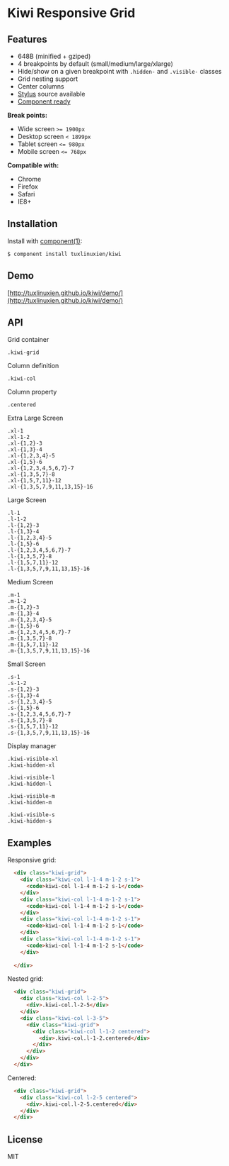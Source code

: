 # Kiwi Responsive Grid

## Features

* 648B (minified + gziped)
* 4 breakpoints by default (small/medium/large/xlarge)
* Hide/show on a given breakpoint with `.hidden-` and `.visible-` classes
* Grid nesting support
* Center columns
* [Stylus](http://learnboost.github.io/stylus/) source available
* [Component ready](https://github.com/component/component)


**Break points:**

* Wide screen `>= 1900px`
* Desktop screen `< 1899px`
* Tablet screen `<= 980px`
* Mobile screen `<= 768px`

  
**Compatible with:**

* Chrome
* Firefox
* Safari
* IE8+

## Installation

  Install with [component(1)](http://component.io):

    $ component install tuxlinuxien/kiwi

## Demo

  [http://tuxlinuxien.github.io/kiwi/demo/](http://tuxlinuxien.github.io/kiwi/demo/)

## API
  
  Grid container
    
    .kiwi-grid

  Column definition

    .kiwi-col

  Column property

    .centered
  
  Extra Large Screen
  
    .xl-1
    .xl-1-2
    .xl-{1,2}-3
    .xl-{1,3}-4
    .xl-{1,2,3,4}-5
    .xl-{1,5}-6
    .xl-{1,2,3,4,5,6,7}-7
    .xl-{1,3,5,7}-8
    .xl-{1,5,7,11}-12
    .xl-{1,3,5,7,9,11,13,15}-16

  Large Screen
  
    .l-1
    .l-1-2
    .l-{1,2}-3
    .l-{1,3}-4
    .l-{1,2,3,4}-5
    .l-{1,5}-6
    .l-{1,2,3,4,5,6,7}-7
    .l-{1,3,5,7}-8
    .l-{1,5,7,11}-12
    .l-{1,3,5,7,9,11,13,15}-16

  Medium Screen
  
    .m-1
    .m-1-2
    .m-{1,2}-3
    .m-{1,3}-4
    .m-{1,2,3,4}-5
    .m-{1,5}-6
    .m-{1,2,3,4,5,6,7}-7
    .m-{1,3,5,7}-8
    .m-{1,5,7,11}-12
    .m-{1,3,5,7,9,11,13,15}-16

  Small Screen
  
    .s-1
    .s-1-2
    .s-{1,2}-3
    .s-{1,3}-4
    .s-{1,2,3,4}-5
    .s-{1,5}-6
    .s-{1,2,3,4,5,6,7}-7
    .s-{1,3,5,7}-8
    .s-{1,5,7,11}-12
    .s-{1,3,5,7,9,11,13,15}-16

  Display manager
  
    .kiwi-visible-xl
    .kiwi-hidden-xl

    .kiwi-visible-l
    .kiwi-hidden-l

    .kiwi-visible-m
    .kiwi-hidden-m
    
    .kiwi-visible-s
    .kiwi-hidden-s
       
## Examples

Responsive grid:

```html
  <div class="kiwi-grid">
    <div class="kiwi-col l-1-4 m-1-2 s-1">
      <code>kiwi-col l-1-4 m-1-2 s-1</code>
    </div>
    <div class="kiwi-col l-1-4 m-1-2 s-1">
      <code>kiwi-col l-1-4 m-1-2 s-1</code>
    </div>
    <div class="kiwi-col l-1-4 m-1-2 s-1">
      <code>kiwi-col l-1-4 m-1-2 s-1</code>
    </div>
    <div class="kiwi-col l-1-4 m-1-2 s-1">
      <code>kiwi-col l-1-4 m-1-2 s-1</code>
    </div>
     
  </div>
```


Nested grid:

```html
  <div class="kiwi-grid">
    <div class="kiwi-col l-2-5">
      <div>.kiwi-col.l-2-5</div>
    </div>
    <div class="kiwi-col l-3-5">
      <div class="kiwi-grid">
        <div class="kiwi-col l-1-2 centered">
          <div>.kiwi-col.l-1-2.centered</div>
        </div>
      </div>
    </div>
  </div>
```


Centered:

```html
  <div class="kiwi-grid">
    <div class="kiwi-col l-2-5 centered">
      <div>.kiwi-col.l-2-5.centered</div>
    </div>
  </div>
```

## License

  MIT
